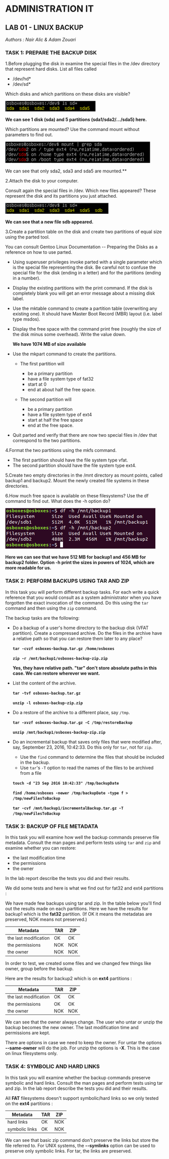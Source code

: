 # ADMINISTRATION IT
## LAB 01 - LINUX BACKUP
_Authors : Nair Alic & Adam Zouari_

### TASK 1: PREPARE THE BACKUP DISK

1.Before plugging the disk in examine the special files in the /dev directory that represent hard disks. List all files called

- /dev/hd*
- /dev/sd*

Which disks and which partitions on these disks are visible?

![](images/sda-files.png)

**We can see 1 disk (sda) and 5 partitions (sda1/sda2/.../sda5) here.**

Which partitions are mounted? Use the command mount without parameters to find out.

![](images/partitions-mounted.png)

We can see that only sda2, sda3 and sda5 are mounted.**

2.Attach the disk to your computer.

Consult again the special files in /dev. Which new files appeared? These represent the disk and its partitions you just attached.

![](images/sdb.png)

**We can see that a new file sdb appeared.**

3.Create a partition table on the disk and create two partitions of equal size using the parted tool.

You can consult Gentoo Linux Documentation -- Preparing the Disks as a reference on how to use parted.

- Using superuser privileges invoke parted with a single parameter which is the special file representing the disk. Be careful not to confuse the special file for the disk (ending in a letter) and for the partitions (ending in a number).

- Display the existing partitions with the print command. If the disk is completely blank you will get an error message about a missing disk label.

- Use the mktable command to create a partition table (overwriting any existing one). It should have Master Boot Record (MBR) layout (i.e. label type msdos).

- Display the free space with the command print free (roughly the size of the disk minus some overhead). Write the value down.

  **We have 1074 MB of size available**

- Use the mkpart command to create the partitions.

	- The first partition will
		- be a primary partition
		- have a file system type of fat32
		- start at 0
		- end at about half the free space.
		
	- The second partition will
		- be a primary partition
		- have a file system type of ext4
		- start at half the free space
		- end at the free space.
	
- Quit parted and verify that there are now two special files in /dev that correspond to the two partitions.

4.Format the two partitions using the mkfs command.

- The first partition should have the file system type vfat.
- The second partition should have the file system type ext4.

5.Create two empty directories in the /mnt directory as mount points, called backup1 and backup2. Mount the newly created file systems in these directories.

6.How much free space is available on these filesystems? Use the df command to find out. What does the -h option do?

![](images/df-backup-folder.png)

**Here we can see that we have 512 MB for backup1 and 456 MB for backup2 folder. Option -h print the sizes in powers of 1024, which are more readable for us.**

### TASK 2: PERFORM BACKUPS USING TAR AND ZIP

In this task you will perform different backup tasks. For each write a quick reference that you would consult as a system administrator when you have forgotten the exact invocation of the command. Do this using the `tar` command and then using the `zip` command.

The backup tasks are the following:

- Do a backup of a user's home directory to the backup disk (VFAT partition). Create a compressed archive. Do the files in the archive have a relative path so that you can restore them later to any place?

  **`tar -cvzf osboxes-backup.tar.gz /home/osboxes`**

  **`zip -r /mnt/backup1/osboxes-backup-zip.zip`**

  
  **Yes, they have relative path. "tar" don't store absolute paths in this case. We can restore wherever we want.**

- List the content of the archive.

  **`tar -tvf osboxes-backup.tar.gz`**

  **`unzip -l osboxes-backup-zip.zip`**

- Do a restore of the archive to a different place, say `/tmp`.

  **`tar -xvzf osboxes-backup.tar.gz -C /tmp/restoreBackup`**

  **`unzip /mnt/backup1/osboxes-backup-zip.zip`**

- Do an incremental backup that saves only files that were modified after, say, September 23, 2016, 10:42:33. Do this only for `tar`, not for `zip`.

  - Use the `find` command to determine the files that should be included in the backup.
  - Use `tar`'s `-T` option to read the names of the files to be archived from a file

  **`touch -d "23 Sep 2016 10:42:33" /tmp/backupDate`**

  **`find /home/osboxes -newer /tmp/backupDate -type f > /tmp/newFilesToBackup`**

  **`tar -cvf /mnt/backup1/incrementalBackup.tar.gz -T /tmp/newFilesToBackup`**


### TASK 3: BACKUP OF FILE METADATA

In this task you will examine how well the backup commands preserve file metadata. Consult the man pages and perform tests using `tar` and `zip` and examine whether you can restore:

- the last modification time
- the permissions
- the owner

In the lab report describe the tests you did and their results.

We did some tests and here is what we find out for fat32 and ext4 partitions :

We have made few backups using tar and zip. In the table below you'll find out the results made on each partitions. Here we have the results for backup1 which is the **fat32** partition. (If OK it means the metadatas are preserved, NOK means not preserved.)


| Metadata              | TAR  | ZIP  |
| --------------------- | ---- | ---- |
| the last modification | OK   | OK   |
| the permissions       | NOK  | NOK  |
| the owner             | NOK  | NOK  |

In order to test, we created some files and we changed few things like owner, group before the backup.

Here are the results for backup2 which is on **ext4** partitions :

| Metadata              | TAR  | ZIP  |
| --------------------- | ---- | ---- |
| the last modification | OK   | OK   |
| the permissions       | OK   | OK   |
| the owner             | NOK  | NOK  |

We can see that the owner always change. The user who untar or unzip the backup becomes the new owner. The last modification time and permissions are kept.

There are options in case we need to keep the owner. For untar the options **--same-owner** will do the job. For unzip the options is **-X**. This is the case on linux filesystems only.

### TASK 4: SYMBOLIC AND HARD LINKS
In this task you will examine whether the backup commands preserve symbolic and hard links. Consult the man pages and perform tests using tar and zip. In the lab report describe the tests you did and their results.

All **FAT** filesystems doesn't support symbolic/hard links so we only tested on the **ext4** partitions :

| Metadata                 | TAR  | ZIP  |
| ------------------------ | ---- | ---- |
| hard links 			   | OK   | NOK  |
| symbolic links           | OK   | NOK  |

We can see that basic zip command don't preserve the links but store the file referred to. For UNIX systems, the **--symlinks** option can be used to preserve only symbolic links. For tar, the links are preserved.




